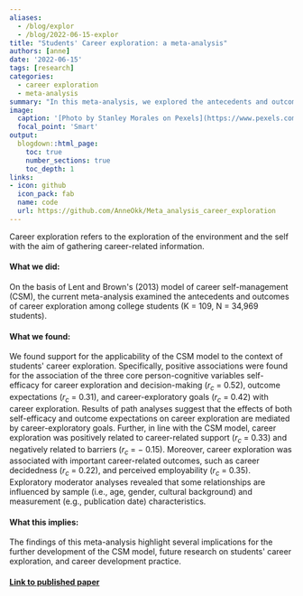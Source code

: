 ```yaml
---
aliases: 
  - /blog/explor
  - /blog/2022-06-15-explor
title: "Students' Career exploration: a meta-analysis"
authors: [anne]
date: '2022-06-15'
tags: [research]
categories:
  - career exploration
  - meta-analysis
summary: "In this meta-analysis, we explored the antecedents and outcomes of students' career exploration."
image:
  caption: '[Photo by Stanley Morales on Pexels](https://www.pexels.com/photo/woman-in-black-long-sleeve-dress-standing-on-brown-concrete-pathway-3186386/)'
  focal_point: 'Smart'
output:
  blogdown::html_page:
    toc: true
    number_sections: true
    toc_depth: 1
links:
- icon: github
  icon_pack: fab
  name: code
  url: https://github.com/AnneOkk/Meta_analysis_career_exploration
---
```


<!-- {{% alert note %}} -->
<!-- Greetings from the future!  -->

<!-- A lot has changed about blogdown, Hugo, and the Academic theme (now Wowchemy) since the time this post was written.  -->

<!-- An updated tutorial can now be found [here](/post/new-year-new-blogdown) :tada: -->
<!-- {{% /alert %}} -->

Career exploration refers to the exploration of the environment and the self with the aim of gathering career-related information.

#### What we did:

On the basis of Lent and Brown's (2013) model of career self-management (CSM), the current meta-analysis examined the antecedents and outcomes of career exploration among college students (K = 109, N = 34,969 students). 

#### What we found:

We found support for the applicability of the CSM model to the context of students' career exploration. Specifically, positive associations were found for the association of the three core person-cognitive variables self-efficacy for career exploration and decision-making (*r<sub>c</sub>* = 0.52), outcome expectations (*r<sub>c</sub>* = 0.31), and career-exploratory goals (*r<sub>c</sub>* = 0.42) with career exploration. Results of path analyses suggest that the effects of both self-efficacy and outcome expectations on career exploration are mediated by career-exploratory goals. Further, in line with the CSM model, career exploration was positively related to career-related support (*r<sub>c</sub>* = 0.33) and negatively related to barriers (*r<sub>c</sub>* = − 0.15). Moreover, career exploration was associated with important career-related outcomes, such as career decidedness (*r<sub>c</sub>* = 0.22), and perceived employability (*r<sub>c</sub>* = 0.35). Exploratory moderator analyses revealed that some relationships are influenced by sample (i.e., age, gender, cultural background) and measurement (e.g., publication date) characteristics. 

#### What this implies:

The findings of this meta-analysis highlight several implications for the further development of the CSM model, future research on students' career exploration, and career development practice.

#### [Link to published paper](https://www.sciencedirect.com/science/article/pii/S0001879121001172)
